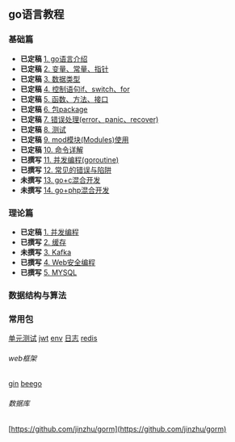 ## go语言教程

### 基础篇
* **已定稿** [1. go语言介绍](basic/1/README.md)
* **已定稿** [2. 变量、常量、指针](basic/2/README.md)
* **已定稿** [3. 数据类型](basic/3/README.md)
* **已定稿** [4. 控制语句if、switch、for](basic/4/README.md)
* **已定稿** [5. 函数、方法、接口](basic/5/README.md)
* **已定稿** [6. 包package](basic/6/README.md)
* **已定稿** [7. 错误处理(error、panic、recover)](basic/7/README.md)
* **已定稿** [8. 测试](basic/8/README.md)
* **已定稿** [9. mod模块(Modules)使用](basic/9/README.md)
* **已定稿** [10. 命令详解](basic/10/README.md)
* **已撰写** [11. 并发编程(goroutine)](basic/11/README.md)
* **已撰写** [12. 常见的错误与陷阱](basic/12/README.md)
* **未撰写** [13. go+c混合开发]()
* **未撰写** [14. go+php混合开发]()

### 理论篇

* **已定稿** [1. 并发编程](dev/1)
* **已撰写** [2. 缓存](dev/2)
* **未撰写** [3. Kafka]()
* **已撰写** [4. Web安全编程](dev/4)
* **已撰写** [5. MYSQL](dev/5)

### 数据结构与算法


### 常用包

[单元测试](https://github.com/stretchr/testify)
[jwt](https://github.com/dgrijalva/jwt-go)
[env](https://github.com/joho/godotenv)
[日志](https://github.com/sirupsen/logrus)
[redis](https://github.com/go-redis/redis)

###### web框架
[gin](https://github.com/gin-gonic/gin)
[beego](https://github.com/astaxie/beego)

###### 数据库
[https://github.com/jinzhu/gorm](https://github.com/jinzhu/gorm)